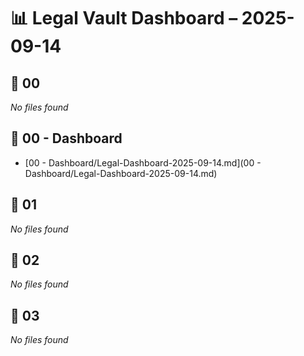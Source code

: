 # 📊 Legal Vault Dashboard – 2025-09-14

## 📁 00
_No files found_

## 📁 00 - Dashboard
- [00 - Dashboard/Legal-Dashboard-2025-09-14.md](00 - Dashboard/Legal-Dashboard-2025-09-14.md)

## 📁 01
_No files found_

## 📁 02
_No files found_

## 📁 03
_No files found_

